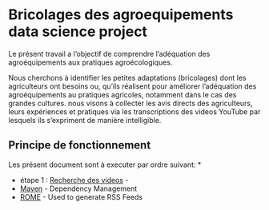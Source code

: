 # Bricolages des agroequipements data science project
Le présent travail  a l’objectif de comprendre l’adéquation des agroéquipements aux pratiques agroécologiques. 

Nous cherchons à identifier les petites adaptations (bricolages) dont les agriculteurs ont besoins ou, qu’ils réalisent pour améliorer
l’adéquation des agroéquipements au pratiques agricoles, notamment dans le cas des grandes cultures.
nous visons à collecter les avis directs des agriculteurs, leurs expériences et pratiques  via les transcriptions des videos YouTube par lesquels ils s’expriment de manière intelligible. 

## Principe de fonctionnement
Les présent document sont à executer par ordre suivant:
*  
* étape 1 : [Recherche des videos](https://github.com/oumaima-sboui/bricolages-des-agroequipements-data-science-project/blob/master/Search_Video_finals.ipynb) -
* [Maven](https://maven.apache.org/) - Dependency Management
* [ROME](https://rometools.github.io/rome/) - Used to generate RSS Feeds

